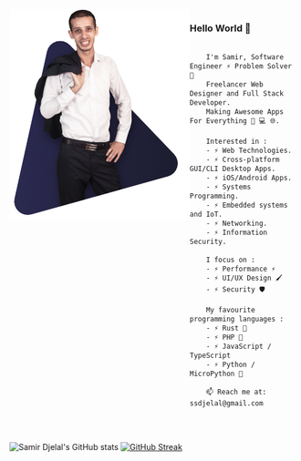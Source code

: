 <img src="https://raw.githubusercontent.com/samirdjelal/samirdjelal/master/profile.png" align="left" />

### Hello World 👋
 
```

    I'm Samir, Software Engineer ⚡ Problem Solver 🐞
    Freelancer Web Designer and Full Stack Developer.
    Making Awesome Apps For Everything 📱 💻 🌐.

    Interested in :
    - ⚡ Web Technologies.
    - ⚡ Cross-platform GUI/CLI Desktop Apps.
    - ⚡ iOS/Android Apps.
    - ⚡ Systems Programming.
    - ⚡ Embedded systems and IoT.
    - ⚡ Networking.
    - ⚡ Information Security.

    I focus on :
    - ⚡ Performance ⚡
    - ⚡ UI/UX Design 🖌️
    - ⚡ Security 🛡️
    
    My favourite programming languages :
    - ⚡ Rust 🦀
    - ⚡ PHP 🐘
    - ⚡ JavaScript / TypeScript
    - ⚡ Python / MicroPython 🐍
    
    📫 Reach me at: ssdjelal@gmail.com
    
```

<br>

![Samir Djelal's GitHub stats](https://github-readme-stats.vercel.app/api?username=samirdjelal&count_private=true&include_all_commits=true&show_icons=true&icon_color=df6d74&&bg_color=30,0d1117,0d1117&title_color=e4bf7a&text_color=cfab67&border_color=0d1117)
[![GitHub Streak](https://github-readme-streak-stats.herokuapp.com?user=samirdjelal&theme=onedark-duo&hide_border=true&card_width=467)](https://git.io/streak-stats)
